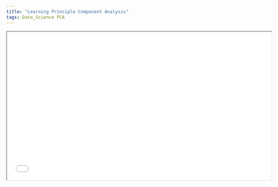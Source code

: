```yaml
---
title: "Learning Principle Component Analysis"  
tags: Data_Science PCA
---
```


<div class="pdf-container">
    <iframe src="/assets/docs/03-pca.pdf" height="400" width="712" allowfullscreen="false" title="Principal Component Analysis">
    </iframe>
</div>
